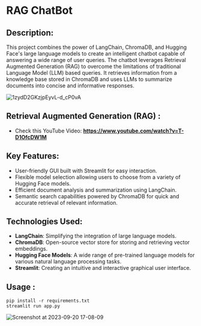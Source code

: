 # RAG ChatBot

## Description:
This project combines the power of LangChain, ChromaDB, and Hugging Face's large language models to create an intelligent chatbot capable of answering a wide range of user queries. The chatbot leverages Retrieval Augmented Generation (RAG) to overcome the limitations of traditional Language Model (LLM) based queries. It retrieves information from a knowledge base stored in ChromaDB and uses LLMs to summarize documents into concise and informative responses.


![1zydD2GKzjpEyvL-d_cP0vA](https://github.com/Kirouane-Ayoub/RAG-ChatBot/assets/99510125/57d2d4ab-e0aa-4ede-aef5-9db9652cbea0)

## Retrieval Augmented Generation (RAG) : 
+ Check this YouTube Video: **https://www.youtube.com/watch?v=T-D1OfcDW1M**
## Key Features:

+ User-friendly GUI built with Streamlit for easy interaction.
+ Flexible model selection allowing users to choose from a variety of Hugging Face models.
+ Efficient document analysis and summarization using LangChain.
+ Semantic search capabilities powered by ChromaDB for quick and accurate retrieval of relevant information.

## Technologies Used:

+ **LangChain**: Simplifying the integration of large language models.
+ **ChromaDB**: Open-source vector store for storing and retrieving vector embeddings.
+ **Hugging Face Models**: A wide range of pre-trained language models for various natural language processing tasks.
+ **Streamlit**: Creating an intuitive and interactive graphical user interface.

## Usage : 


```
pip install -r requirements.txt
streamlit run app.py
```
![Screenshot at 2023-09-20 17-08-09](https://github.com/Kirouane-Ayoub/RAG-ChatBot/assets/99510125/ca24c878-4ad6-446a-87b4-8c0ef5f9809c)

